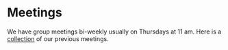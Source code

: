 # Meetings

We have group meetings bi-weekly usually on Thursdays at 11 am. Here is a [collection](https://indico.cern.ch/category/8871/) of our previous meetings.
